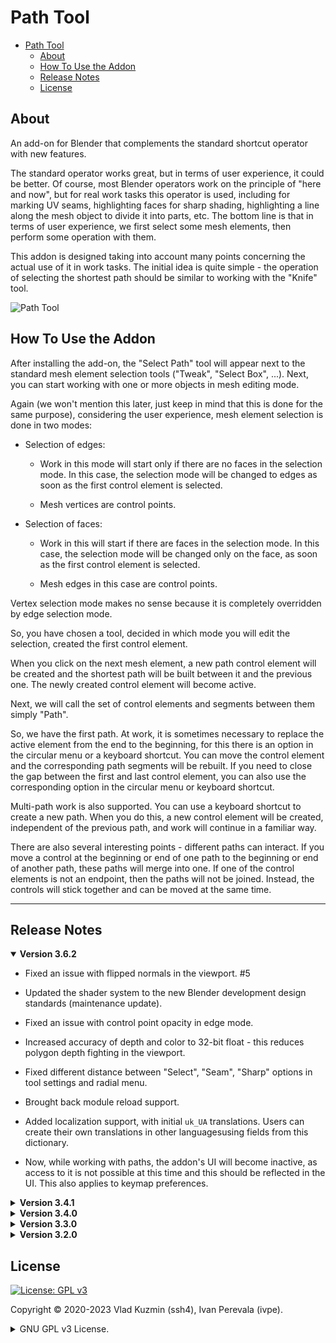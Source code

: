 # Path Tool

- [Path Tool](#path-tool)
  - [About](#about)
  - [How To Use the Addon](#how-to-use-the-addon)
  - [Release Notes](#release-notes)
  - [License](#license)

## About

An add-on for Blender that complements the standard shortcut operator with new features.

The standard operator works great, but in terms of user experience, it could be better. Of course, most Blender operators work on the principle of "here and now", but for real work tasks this operator is used, including for marking UV seams, highlighting faces for sharp shading, highlighting a line along the mesh object to divide it into parts, etc. The bottom line is that in terms of user experience, we first select some mesh elements, then perform some operation with them.

This addon is designed taking into account many points concerning the actual use of it in work tasks. The initial idea is quite simple - the operation of selecting the shortest path should be similar to working with the "Knife" tool.

![Path Tool](https://github.com/BlenderHQ/path_tool/assets/16822993/c3d6947e-31bf-4da5-84ab-73f3952e8c40)

## How To Use the Addon

After installing the add-on, the "Select Path" tool will appear next to the standard mesh element selection tools ("Tweak", "Select Box", ...). Next, you can start working with one or more objects in mesh editing mode.
    
Again (we won't mention this later, just keep in mind that this is done for the same purpose), considering the user experience, mesh element selection is done in two modes:

* Selection of edges:

    * Work in this mode will start only if there are no faces in the selection mode. In this case, the selection mode will be changed to edges as soon as the first control element is selected.

    * Mesh vertices are control points.

* Selection of faces:

    * Work in this will start if there are faces in the selection mode. In this case, the selection mode will be changed only on the face, as soon as the first control element is selected.

    * Mesh edges in this case are control points.

Vertex selection mode makes no sense because it is completely overridden by edge selection mode.

So, you have chosen a tool, decided in which mode you will edit the selection, created the first control element.

When you click on the next mesh element, a new path control element will be created and the shortest path will be built between it and the previous one. The newly created control element will become active.

Next, we will call the set of control elements and segments between them simply "Path".

So, we have the first path.
At work, it is sometimes necessary to replace the active element from the end to the beginning, for this there is an option in the circular menu or a keyboard shortcut. You can move the control element and the corresponding path segments will be rebuilt. If you need to close the gap between the first and last control element, you can also use the corresponding option in the circular menu or keyboard shortcut.

Multi-path work is also supported. You can use a keyboard shortcut to create a new path. When you do this, a new control element will be created, independent of the previous path, and work will continue in a familiar way.

There are also several interesting points - different paths can interact. If you move a control at the beginning or end of one path to the beginning or end of another path, these paths will merge into one. If one of the control elements is not an endpoint, then the paths will not be joined. Instead, the controls will stick together and can be moved at the same time.
    
---

## Release Notes

<details open><summary>
<b>Version 3.6.2</b>
</summary>

* Fixed an issue with flipped normals in the viewport. #5

* Updated the shader system to the new Blender development design standards (maintenance update).

* Fixed an issue with control point opacity in edge mode.

* Increased accuracy of depth and color to 32-bit float - this reduces polygon depth fighting in the viewport.

* Fixed different distance between "Select", "Seam", "Sharp" options in tool settings and radial menu.

* Brought back module reload support.

* Added localization support, with initial `uk_UA` translations. Users can create their own translations in other languages ​​using fields from this dictionary.

* Now, while working with paths, the addon's UI will become inactive, as access to it is not possible at this time and this should be reflected in the UI. This also applies to keymap preferences.
</details>


<details><summary>
<b>Version 3.4.1</b>
</summary>

* Added "Auto Tweak Options" preferences option. This used to be the operator's default behavior for ease of use, but is now optional and disabled by default. If no mesh element is initially selected, the selection option will be changed to "Extend". If all elements are selected, it will be changed to "Do nothing". The option is in the addon preferences under `Behavior > Auto Tweak Options`.

* Main operator has been fixed in a situation where you do undo and redo and then cancel the operator, after which start a new instance of the operator again

* Added a system of keyboard shortcuts that were previously hardcoded. All of them are available in user preferences. Here, Blender has limitations because it does not provide any possibility to create keymaps for modal operators through the Python API. Among the identified shortcomings (however, they were there before) - it is not possible to assign "Double Click" and "Click-and-Drag" actions to the keys.

* Standard settings that simplify navigation - "Auto Perspective" and "Zoom to Mouse Position" have been added to the behavior settings. This is useful for faster setup.
</details>


<details><summary>
<b>Version 3.4.0</b>
</summary>

* Fixed selection for meshes with glued geometry. The problem was how the standard `bpy.ops.mesh.select_linked` operator works, which selects part of the mesh according to normals. The simplest example to reproduce is two pyramids glued together with their upper faces cut off.

* Brought back transparency options for drawing paths and their controls.
</details>


<details><summary>
<b>Version 3.3.0</b>
</summary>

* Fixed possible Blender crashes when changing the anti-aliasing method. The reason was how Blender calculates VAO.

* Fixed incomplete selection of mesh elements when working with edges. The reason was the absence of one of the mesh update calls.

* Fixed the incorrect merging of paths in the case when they are connected to the first control element of the first path with the first control element of the second path. The reason was a typo in determining element indexes.

* Fixed lags when dragging control elements on Linux (tested on Ubuntu). The problem was in the spam of `INBETWEEN_MOUSEMOVE` events by Blender.

* Removed the "Default presets" option from the preferences. Added a completely new system of presets. The new system is more maintainable and native to Blender. Appearance presets have also been added.

</details>


<details><summary>
<b>Version 3.2.0</b>
</summary>

* Added support for work in all view-ports as well as in all open Blender windows - now there is no binding to a specific viewport in the specific window in which the work was started.

* Added support for anti-aliasing FXAA, SMAA, with configurable options. They are performed sequentially - that is, you can enable only some of these methods for finer tuning on your hardware.

* Changes to the operation logic of operator properties:
    
    * Added operator presets.

    * The option to apply options to tool properties has been removed - now the tool properties and the properties of the current operator session are combined.

    * Options in the pie menu reflect actions for the current path of the operator - it can be reversed, closed, etc. but operator options and access to addon preferences are in a separate submenu. An important change is that now it will not disappear after each tweak of the options.

* Added option from standard operator "Topology distance". It can be enabled for each individual path and enabled by default for all new ones in the operator / tool options.

</details>

## License

[![License: GPL v3](https://img.shields.io/badge/License-GPLv3-blue)](https://www.gnu.org/licenses/gpl-3.0)

Copyright © 2020-2023 Vlad Kuzmin (ssh4), Ivan Perevala (ivpe).

<details><summary>
GNU GPL v3 License.
</summary>

```
Path Tool addon.
Copyright (C) 2020-2023 Vlad Kuzmin (ssh4), Ivan Perevala (ivpe)

This program is free software: you can redistribute it and/or modify
it under the terms of the GNU General Public License as published by
the Free Software Foundation, either version 3 of the License, or
(at your option) any later version.

This program is distributed in the hope that it will be useful,
but WITHOUT ANY WARRANTY; without even the implied warranty of
MERCHANTABILITY or FITNESS FOR A PARTICULAR PURPOSE.  See the
GNU General Public License for more details.

You should have received a copy of the GNU General Public License
along with this program.  If not, see <https://www.gnu.org/licenses/>.
```

</details>